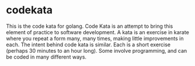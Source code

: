 # codekata
This is the code kata for golang. 
Code Kata is an attempt to bring this element of practice to software development. A kata is an exercise in karate where you repeat a form many, many times, making little improvements in each. 
The intent behind code kata is similar. Each is a short exercise (perhaps 30 minutes to an hour long). Some involve programming, and can be coded in many different ways.